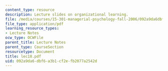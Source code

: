 ```yaml
---
content_type: resource
description: Lecture slides on organizational learning.
file: /media/courses/15-301-managerial-psychology-fall-2006/092a9da6dbf6a3b1cf2efb2077a2542d_lec18.pdf
file_type: application/pdf
learning_resource_types:
- Lecture Notes
ocw_type: OCWFile
parent_title: Lecture Notes
parent_type: CourseSection
resourcetype: Document
title: lec18.pdf
uid: 092a9da6-dbf6-a3b1-cf2e-fb2077a2542d
---
```

